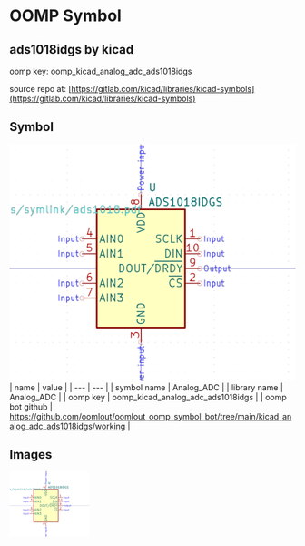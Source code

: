 # OOMP Symbol  
## ads1018idgs  by kicad  
  
oomp key: oomp_kicad_analog_adc_ads1018idgs  
  
source repo at: [https://gitlab.com/kicad/libraries/kicad-symbols](https://gitlab.com/kicad/libraries/kicad-symbols)  
## Symbol  
  
[![working.png](working_600.png)](working.png)  
| name | value | 
| --- | --- | 
| symbol name | Analog_ADC | 
| library name | Analog_ADC | 
| oomp key | oomp_kicad_analog_adc_ads1018idgs | 
| oomp bot github | https://github.com/oomlout/oomlout_oomp_symbol_bot/tree/main/kicad_analog_adc_ads1018idgs/working | 
## Images  
  
[![working.png](working_140.png)](working.png)  
